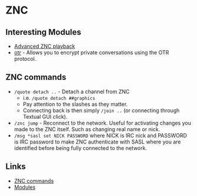 # ZNC

## Interesting Modules

* [Advanced ZNC playback](http://wiki.znc.in/Playback)
* [otr](https://wiki.znc.in/Otr) - Allows you to encrypt private conversations using the OTR protocol.

## ZNC commands

* `/quote detach ..` - Detach a channel from ZNC
  * i.e. `/quote detach ##graphics`
  * Pay attention to the slashes as they matter.
  * Connecting back is then simply `/join ..` \(or connecting through Textual GUI click\).
* `/znc jump` - Reconnect to the network. Useful for activating changes you made to the ZNC itself. Such as changing real name or nick.
* `/msg *sasl set NICK PASSWORD` where NICK is IRC nick and PASSWORD is IRC password to make ZNC authenticate with SASL where you are identified before being fully connected to the network.

## Links

* [ZNC commands](https://wiki.znc.in/Using_commands)
* [Modules](https://wiki.znc.in/Modules)

